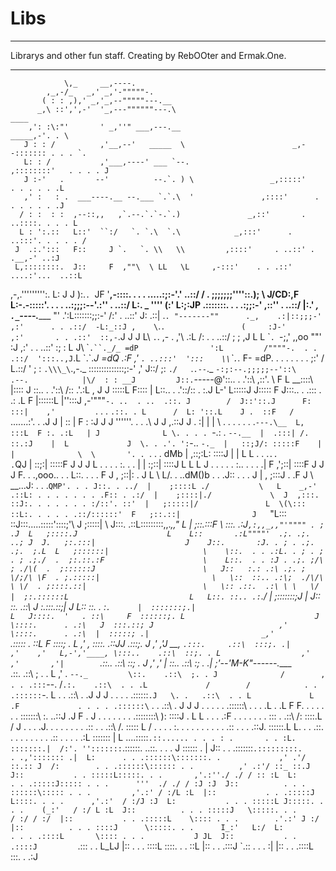 Libs
====
**************************************************
Librarys and other fun staff.
Creating by RebOOter and Ermak.One.
**************************************************

                \,_     __,----. 
            ,_,-/_   _,' _,'-"""""-. 
           ( : : ,),' _,'_,--"""""---.__ 
          _,\ ::',',-'  '_,---""""""---.\                                       ____ 
        ,': :\:"'       ' _,''" ___,---.__                              _____,-'. . \ 
       J : : /          ,'__,--'   _____  \                        _,--::::::: . . . `. 
       L: : /           ,'___,----' ___ `--.                     ,::::::::'   . . . . J 
       J :-'   .       --'          --.`. ) \                 _,:::::'     . . . . . .L 
       ,' :   : .  ___----.__ --.___ `.`.\  '               ,::::'      . . . . . . .J 
      / : :  : :  ,--::,,   ,`.--.`.`-.`.)               _,::'       . ..::::. . . . L 
      L : ':.::   L::'  ``:/   `. `.\  `.\            _,:::'      . ..:::'. . . . . / 
     J  .:.':::   F::     J `.   `. \\   \\         ,::::'     . ..::' . .__,-' ..:J 
     L,::::::::.  J::     F  ,""\  \ LL   \L     ,-:::'    . . .::' ....:'...  ..::L 
  ,-,.''''''''':.  L:    J  J ):.`. `JF    '__,-::::.   . . . .....:;:-'.'    ..::/ 
 / . ;;;;;;;''''::.);     \ J/CD:\,F  L:-.-:::::'. . . .  ..:;;;:--'.:''   . ..::/ 
 L:. _     '''\' (:'         L:;:JP    .::\:::::. . . .:;;:-'   ,::''     . ..::/ 
 |:.' _,       `._`----.______  "'      .':L:::::::;;:-'       /:'       . ..::' 
 J: .::|      .`. "-------""      ._,    .:|::;;;-'          ,:'      . . .::/ 
 -L:_::J ,    \`.`.                 (     :J-'             ,:'       . . .::' 
 ::,-`.J J J L\\ `.`.   ,- .         ,'\  .:L             /:      . . ..::/ 
  ; ; ,J  L L \``. `-;,' ,,oo        ""'   :J           ,:'      . . ..::' 
  :; :  L J\ \``.``._/_ =dP                ':L         /""""-.  . . .::/ 
 ':::..,J`.L \`.\`._J  =dQ                 .:F       ,'       `. ..:::' 
 ':::    \\`\``.`._ F- =dP. . . . . . . . ;:'       /           L.::/ 
 ' ; :   `.\\\_\`.,-._  ::::::::::::::;:-'        ,'            J::/ 
  ;:  `./   `.`.--`._ `-:;:--.;;;;;--'::\       .--.            |\/ 
 : : __J         J::.`-----@'\::.. . .'::\    ,::'. \           F L 
 __::::\         |:::: J      \::.. . .'::\  /:: .'.:L          , J 
 J :::::L        F:::: |       L::.. . .'::\/:: .  :.J          L-' 
  L:::::J       J::::: F       J:::.. .  .::\: .  .: .L         F 
  |::::::L      |'':::J      ,-'"""`-. ..  . ..  .::. J        / 
  J::'::.J      F: :::|    ,'         `. . .  ` .::. . L      / 
   L: '::.L    J .  ::F   /             `.......:'. . .J     J 
   |   :: |    F :  :J   J              J \''''''. . . .\    J 
   J  ,.::J   J  .  :|   | |             \ \. . . . . . .`---.\__ 
    L,  :::L  F :. .:L   | J              L \. . . . `-.: .      `--.__ 
    |  .:::| /. ::.:J    |  L             J  \. . .'. ':`-..           `-._ 
    |   ::;J/: :::::F    |  |              \  \       '. . `. .         . dMb 
    |  ,::;:L: ::::J     |  |               L  L        . . .`..         .`QJ 
    |   ::;:| :::::F     J  J               J   L      . . . . \:.      . . | 
    |   :;::| ::::J       L  L               L  J     . . . . . \:.. . . . .| 
    F  ,';::| ::::F       J  J               J  F. . .,ooo.. . . L::. . . . F 
   J  ,  ;::|: . J         L  \               L/. . ..dM()b . . .J:: . . . J 
   | ,  ;:::J . .F         J   \         __...J: . . .`QMP'. . . J::. . ../ 
   |    ;::::L ./           \   L    _,-'   .::L: . . . . . . . .F:: . .:/ 
   |    ;::::|./             \  J  ,:::.     ::J:. . . . . . . :/::'. ::' 
   |   ;:::::|/               L  \(\:::       ::L:. . . . . .::/::::::' 
   F   ;::.::|                J   `"L:::      ::J:::.....:::::'::::;'\ 
  J    ;:::::|                 \    J:::.     .::L:::::::::,,._,,"    L 
  |   ;::.:::F                  \    \:::.     .:J`,:,,_,,"'"""" . ; .J 
  L   ;::::.J                    L    L::       .:L""""'  .;. .;. ..; J 
 J.   ;:.:::|                    J    J::.       :J. . ; . .;. .;.  ;.L 
 L   ;::::::|                     \    \::.  . . .:L. . ; . ; . ; .;./ 
  .  ;:.::.:F                      \    L::.  . . :J . .;. ;/\ ; ./\( 
 .  ;::::::J                        \   J::   :.: .:\ .;. ; \/;/\ \F 
  . ;.:::::|                         \   \::  ::.. .:\;  ./\/\ \ \/ 
 . ;::::.::|                          \   \:: .::.  .:\ \ \   \/  | 
  ;:.::::::L                           L   L::. ::.. .:`.\/       | 
 ;:::::::;J                            |   J::   ::.  .::\        J 
 :.:::.::;|                            J    L::   ::.  . :`.      | 
 :::::::;.|                             L   J::::.  '   . ::\     F 
 ::::::;. L                             J    \::::.      . .:\   J 
 :::.::; J                            ,'      \::::.      . .:\  | 
 :::::; .|                         _,'         `.:::::     . ::L F 
 ::::; . L                       ,'    ,         \::::.     .::JJ 
 .:::;. J                      ,'    ,'J    __,   `.:::.     .::\ 
 :::;. .|                    ,'    ,'   L,-','____, \:::..    .::\ 
 ::;. . L                  ,'    ,'       ,'|        `.::..    .::\ 
 ::; . J                 ,'             ,'  |          \::..    .::\ 
 :; . .|                ;'--'M-K"------.____`           `.::.    .::\ 
 ; . . L              ,'                .   `--._         \::.    .::\ 
 ;. . J              /        ,          . . .:::`--.     /`.:.    .::\ 
 . . .L             /        /            . . .::::::`-.  L  \. .   .::\ 
  . .J             J        J            . . . . .::::::`.J   \. .   .::\ 
 . . L             L       .F             . . . . .::::::\`    \. .   .::\ 
  . J             J        J             . . . . . .::::::\     \. .   . .L 
 . .L             F        F. .           . . . . . :::::::\     \:.  ..::J 
  .J              F      . J . .         . . . . . .::::::::\     ):  ::::J 
 . L              L . . . .:F . .         . . . . . ::: . .::\   /:  ::::.L 
  /               J  . . . .J. . .       . . . . . .:: . . .::\ /.  ::::: L 
 /                 \. . . . :\. . . . . . . . . . .:: . . . .::J.  ::::::.L 
                    L. . . .::\. . . . . . . . . .:: . . . . .:L  ::::::: | 
                    L ....:::::`.::...... . . . : .       . . :L. :::::::.| 
                   /:'. '':::::::`.::::::. ..::. .         . . J :::::: . | 
                  J::  . . .:::::::`.:::::::::.             . .,'::::::: .| 
                  L:      . . .::::::\:::::::. .             ,' .'/ ::.:: J 
                 /:        . . .::::::\:::::: . .          ,' .:'/ ::_ ::.J 
                J::           . . :::::L:::::. . .       ,'.:''./ ./ / :: :L 
                L:           . . .:::::J::::: . . .      '''  ./ ./ / :J :J 
               J::          . . . ::::::\::::: . . .         ,'.:' / :/L :L 
               |::           . . .:::::J L::::. . . .      ,'.:'  / :/J :J 
               L:           . . . :::::L J:::::. . . .    (_:'   / :/ L :L 
              J::          . . . :::::J   \:::::. . .           / :/ / :/ 
              |::           . . .:::::L    \:::: . . .        .'.:' J :/ 
              |::          . . . ::::J      \:::::. . .      I_:'   L:/ 
              L:          . . . .::::L       \:::: . . .           J JL 
             J::           . . .::::J         `.::: . .            L_LJ 
             |::          . . . ::::L           \::::. .           . ::L 
             |::           . . .:::J             `.:: . .           . :| 
             |::          . . .::::L               \:::.           . .:J 
